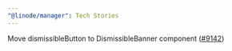 ```yaml
---
"@linode/manager": Tech Stories
---
```


Move dismissibleButton to DismissibleBanner component ([#9142](https://github.com/linode/manager/pull/9142))
